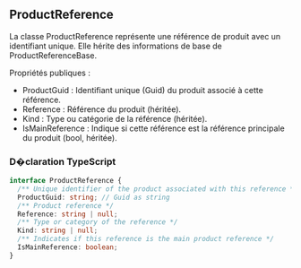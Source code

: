 ﻿## ProductReference

La classe ProductReference représente une référence de produit avec un identifiant unique. Elle hérite des informations de base de ProductReferenceBase.

Propriétés publiques :
- ProductGuid : Identifiant unique (Guid) du produit associé à cette référence.
- Reference : Référence du produit (héritée).
- Kind : Type ou catégorie de la référence (héritée).
- IsMainReference : Indique si cette référence est la référence principale du produit (bool, héritée).

### D�claration TypeScript
```typescript
interface ProductReference {
  /** Unique identifier of the product associated with this reference */
  ProductGuid: string; // Guid as string
  /** Product reference */
  Reference: string | null;
  /** Type or category of the reference */
  Kind: string | null;
  /** Indicates if this reference is the main product reference */
  IsMainReference: boolean;
}
```